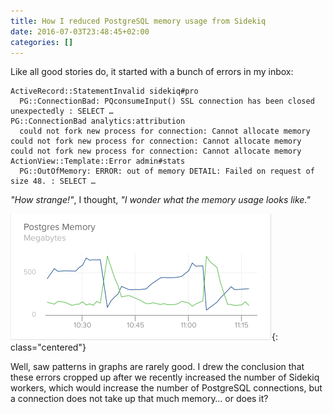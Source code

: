```yaml
---
title: How I reduced PostgreSQL memory usage from Sidekiq
date: 2016-07-03T23:48:45+02:00
categories: []
---
```


Like all good stories do, it started with a bunch of errors in my inbox:

```
ActiveRecord::StatementInvalid sidekiq#pro
  PG::ConnectionBad: PQconsumeInput() SSL connection has been closed unexpectedly : SELECT …
PG::ConnectionBad analytics:attribution
  could not fork new process for connection: Cannot allocate memory could not fork new process for connection: Cannot allocate memory could not fork new process for connection: Cannot allocate memory
ActionView::Template::Error admin#stats
  PG::OutOfMemory: ERROR: out of memory DETAIL: Failed on request of size 48. : SELECT … 
```

_"How strange!"_, I thought, _"I wonder what the memory usage looks like."_

![Saw pattern](/assets/images/posts/2016-07-03/saw-pattern.png){: class="centered"}

Well, saw patterns in graphs are rarely good. I drew the conclusion that these errors cropped up after we recently increased the number of Sidekiq
workers, which would increase the number of PostgreSQL connections, but a connection does not take
up that much memory… or does it?
